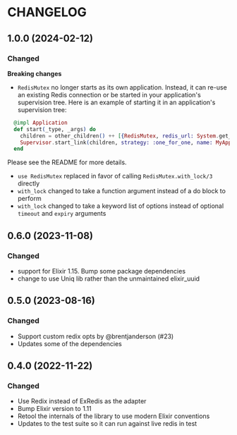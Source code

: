 # CHANGELOG

## 1.0.0 (2024-02-12)

### Changed

**Breaking changes**
- `RedisMutex` no longer starts as its own application. Instead, it can re-use an existing Redis connection
  or be started in your application's supervision tree. Here is an example of starting it in an application's
  supervision tree:
```elixir
  @impl Application
  def start(_type, _args) do
    children = other_children() ++ [{RedisMutex, redis_url: System.get_env("REDIS_URL")}]
    Supervisor.start_link(children, strategy: :one_for_one, name: MyApp.Supervisor)
  end
```
  Please see the README for more details.
- `use RedisMutex` replaced in favor of calling `RedisMutex.with_lock/3` directly
- `with_lock` changed to take a function argument instead of a do block to perform
- `with_lock` changed to take a keyword list of options instead of optional `timeout` and `expiry` arguments


## 0.6.0 (2023-11-08)

### Changed
- support for Elixir 1.15. Bump some package dependencies
- change to use Uniq lib rather than the unmaintained elixir_uuid

## 0.5.0 (2023-08-16)

### Changed

* Support custom redix opts by @brentjanderson (#23)
* Updates some of the dependencies
## 0.4.0 (2022-11-22)

### Changed

* Use Redix instead of ExRedis as the adapter
* Bump Elixir version to 1.11
* Retool the internals of the library to use modern Elixir conventions
* Updates to the test suite so it can run against live redis in test
